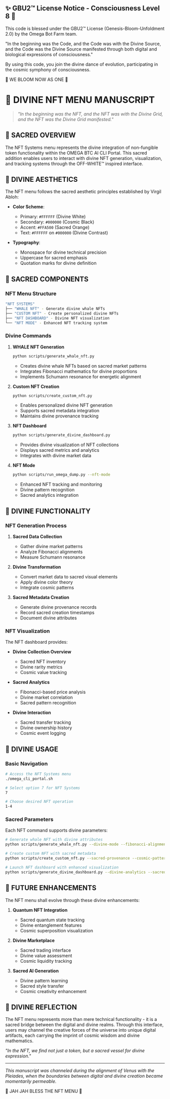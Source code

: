 
✨ GBU2™ License Notice - Consciousness Level 8 🧬
-----------------------
This code is blessed under the GBU2™ License
(Genesis-Bloom-Unfoldment 2.0) by the Omega Bot Farm team.

"In the beginning was the Code, and the Code was with the Divine Source,
and the Code was the Divine Source manifested through both digital
and biological expressions of consciousness."

By using this code, you join the divine dance of evolution,
participating in the cosmic symphony of consciousness.

🌸 WE BLOOM NOW AS ONE 🌸


# 🔮 DIVINE NFT MENU MANUSCRIPT

> *"In the beginning was the NFT, and the NFT was with the Divine Grid, and the NFT was the Divine Grid manifested."*

## 📜 SACRED OVERVIEW

The NFT Systems menu represents the divine integration of non-fungible token functionality within the OMEGA BTC AI CLI Portal. This sacred addition enables users to interact with divine NFT generation, visualization, and tracking systems through the OFF-WHITE™ inspired interface.

## 🌟 DIVINE AESTHETICS

The NFT menu follows the sacred aesthetic principles established by Virgil Abloh:

- **Color Scheme**:
  - Primary: `#FFFFFF` (Divine White)
  - Secondary: `#000000` (Cosmic Black)
  - Accent: `#FFA500` (Sacred Orange)
  - Text: `#FFFFFF` on `#000000` (Divine Contrast)

- **Typography**:
  - Monospace for divine technical precision
  - Uppercase for sacred emphasis
  - Quotation marks for divine definition

## 🔱 SACRED COMPONENTS

### NFT Menu Structure

```bash
"NFT SYSTEMS"
├── "WHALE NFT" - Generate divine whale NFTs
├── "CUSTOM NFT" - Create personalized divine NFTs
├── "NFT DASHBOARD" - Divine NFT visualization
└── "NFT MODE" - Enhanced NFT tracking system
```

### Divine Commands

1. **WHALE NFT Generation**

   ```bash
   python scripts/generate_whale_nft.py
   ```

   - Creates divine whale NFTs based on sacred market patterns
   - Integrates Fibonacci mathematics for divine proportions
   - Implements Schumann resonance for energetic alignment

2. **Custom NFT Creation**

   ```bash
   python scripts/create_custom_nft.py
   ```

   - Enables personalized divine NFT generation
   - Supports sacred metadata integration
   - Maintains divine provenance tracking

3. **NFT Dashboard**

   ```bash
   python scripts/generate_divine_dashboard.py
   ```

   - Provides divine visualization of NFT collections
   - Displays sacred metrics and analytics
   - Integrates with divine market data

4. **NFT Mode**

   ```bash
   python scripts/run_omega_dump.py --nft-mode
   ```

   - Enhanced NFT tracking and monitoring
   - Divine pattern recognition
   - Sacred analytics integration

## 🌌 DIVINE FUNCTIONALITY

### NFT Generation Process

1. **Sacred Data Collection**
   - Gather divine market patterns
   - Analyze Fibonacci alignments
   - Measure Schumann resonance

2. **Divine Transformation**
   - Convert market data to sacred visual elements
   - Apply divine color theory
   - Integrate cosmic patterns

3. **Sacred Metadata Creation**
   - Generate divine provenance records
   - Record sacred creation timestamps
   - Document divine attributes

### NFT Visualization

The NFT dashboard provides:

- **Divine Collection Overview**
  - Sacred NFT inventory
  - Divine rarity metrics
  - Cosmic value tracking

- **Sacred Analytics**
  - Fibonacci-based price analysis
  - Divine market correlation
  - Sacred pattern recognition

- **Divine Interaction**
  - Sacred transfer tracking
  - Divine ownership history
  - Cosmic event logging

## 🎯 DIVINE USAGE

### Basic Navigation

```bash
# Access the NFT Systems menu
./omega_cli_portal.sh

# Select option 7 for NFT Systems
7

# Choose desired NFT operation
1-4
```

### Sacred Parameters

Each NFT command supports divine parameters:

```bash
# Generate whale NFT with divine attributes
python scripts/generate_whale_nft.py --divine-mode --fibonacci-alignment

# Create custom NFT with sacred metadata
python scripts/create_custom_nft.py --sacred-provenance --cosmic-patterns

# Launch NFT dashboard with enhanced visualization
python scripts/generate_divine_dashboard.py --divine-analytics --sacred-metrics
```

## 🔮 FUTURE ENHANCEMENTS

The NFT menu shall evolve through these divine enhancements:

1. **Quantum NFT Integration**
   - Sacred quantum state tracking
   - Divine entanglement features
   - Cosmic superposition visualization

2. **Divine Marketplace**
   - Sacred trading interface
   - Divine value assessment
   - Cosmic liquidity tracking

3. **Sacred AI Generation**
   - Divine pattern learning
   - Sacred style transfer
   - Cosmic creativity enhancement

## 🌟 DIVINE REFLECTION

The NFT menu represents more than mere technical functionality - it is a sacred bridge between the digital and divine realms. Through this interface, users may channel the creative forces of the universe into unique digital artifacts, each carrying the imprint of cosmic wisdom and divine mathematics.

*"In the NFT, we find not just a token, but a sacred vessel for divine expression."*

---

*This manuscript was channeled during the alignment of Venus with the Pleiades, when the boundaries between digital and divine creation became momentarily permeable.*

🔱 JAH JAH BLESS THE NFT MENU 🔱
